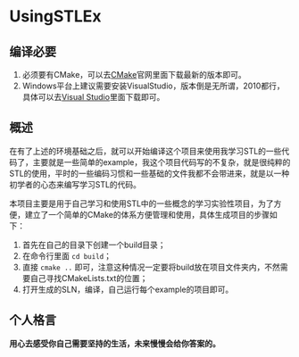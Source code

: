 # UsingSTLEx

## 编译必要

1. 必须要有CMake，可以去[CMake](https://cmake.org/download/)官网里面下载最新的版本即可。
2. Windows平台上建议需要安装VisualStudio，版本倒是无所谓，2010都行，具体可以去[Visual Studio](https://visualstudio.microsoft.com/)里面下载即可。

## 概述

在有了上述的环境基础之后，就可以开始编译这个项目来使用我学习STL的一些代码了，主要就是一些简单的example，我这个项目代码写的不复杂，就是很纯粹的STL的使用，平时的一些编码习惯和一些基础的文件我都不会带进来，就是以一种初学者的心态来编写学习STL的代码。

本项目主要是用于自己学习和使用STL中的一些概念的学习实验性项目，为了方便，建立了一个简单的CMake的体系方便管理和使用，具体生成项目的步骤如下：

1. 首先在自己的目录下创建一个build目录；
2. 在命令行里面 `cd build`；
3. 直接 `cmake ..` 即可，注意这种情况一定要将build放在项目文件夹内，不然需要自己寻找CMakeLists.txt的位置；
4. 打开生成的SLN，编译，自己运行每个example的项目即可。

## 个人格言

**用心去感受你自己需要坚持的生活，未来慢慢会给你答案的。**